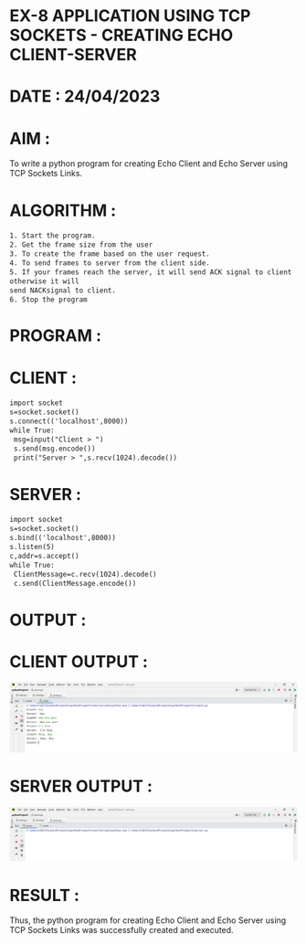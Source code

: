 # EX-8 APPLICATION USING TCP SOCKETS - CREATING ECHO CLIENT-SERVER

# DATE : 24/04/2023

# AIM :
To write a python program for creating Echo Client and Echo Server using TCP
Sockets Links.

# ALGORITHM :
```
1. Start the program.
2. Get the frame size from the user
3. To create the frame based on the user request.
4. To send frames to server from the client side.
5. If your frames reach the server, it will send ACK signal to client otherwise it will
send NACKsignal to client.
6. Stop the program
```

# PROGRAM :
# CLIENT :
```
import socket
s=socket.socket()
s.connect(('localhost',8000))
while True:
 msg=input("Client > ")
 s.send(msg.encode())
 print("Server > ",s.recv(1024).decode())

```

# SERVER :
```
import socket
s=socket.socket()
s.bind(('localhost',8000))
s.listen(5)
c,addr=s.accept()
while True:
 ClientMessage=c.recv(1024).decode()
 c.send(ClientMessage.encode())
```

# OUTPUT :

# CLIENT OUTPUT :
![OUTPUT](./Screenshot%20(70).png)

# SERVER OUTPUT :
![OUTPUT](./Screenshot%20(69).png)


# RESULT :
Thus, the python program for creating Echo Client and Echo Server using TCP Sockets Links
was successfully created and executed.
